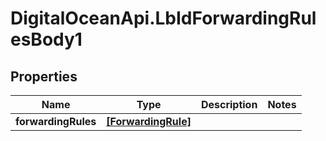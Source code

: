 # DigitalOceanApi.LbIdForwardingRulesBody1

## Properties
Name | Type | Description | Notes
------------ | ------------- | ------------- | -------------
**forwardingRules** | [**[ForwardingRule]**](ForwardingRule.md) |  | 
